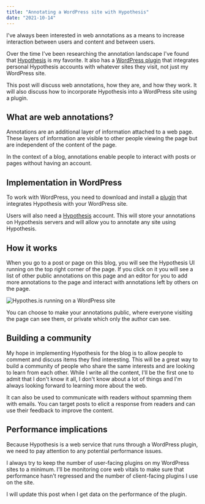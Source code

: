 ```yaml
---
title: "Annotating a WordPress site with Hypothesis"
date: "2021-10-14"
---
```


I've always been interested in web annotations as a means to increase interaction between users and content and between users.

Over the time I've been researching the annotation landscape I've found that [Hypothesis](https://hypothes.is) is my favorite. It also has a [WordPress plugin](https://wordpress.org/plugins/hypothesis/) that integrates personal Hypothesis accounts with whatever sites they visit, not just my WordPress site.

This post will discuss web annotations, how they are, and how they work. It will also discuss how to incorporate Hypothesis into a WordPress site using a plugin.

## What are web annotations?

Annotations are an additional layer of information attached to a web page. These layers of information are visible to other people viewing the page but are independent of the content of the page.

In the context of a blog, annotations enable people to interact with posts or pages without having an account.

## Implementation in WordPress

To work with WordPress, you need to download and install a [plugin](https://wordpress.org/plugins/hypothesis/) that integrates Hypothesis with your WordPress site.

Users will also need a [Hypothesis](https://hypothes.is) account. This will store your annotations on Hypothesis servers and will allow you to annotate any site using Hypothesis.

## How it works

When you go to a post or page on this blog, you will see the Hypothesis UI running on the top right corner of the page. If you click on it you will see a list of other public annotations on this page and an editor for you to add more annotations to the page and interact with annotations left by others on the page.

![Hypothes.is running on a WordPress site](https://res.cloudinary.com/dfh6ihzvj/image/upload/c_scale,w_500/f_auto,q_auto/hypothesis-01)

You can choose to make your annotations public, where everyone visiting the page can see them, or private which only the author can see.

## Building a community

My hope in implementing Hypothesis for the blog is to allow people to comment and discuss items they find interesting. This will be a great way to build a community of people who share the same interests and are looking to learn from each other. While I write all the content, I'll be the first one to admit that I don't know it all, I don't know about a lot of things and I'm always looking forward to learning more about the web.

It can also be used to communicate with readers without spamming them with emails. You can target posts to elicit a response from readers and can use their feedback to improve the content.

## Performance implications

Because Hypothesis is a web service that runs through a WordPress plugin, we need to pay attention to any potential performance issues.

I always try to keep the number of user-facing plugins on my WordPress sites to a minimum. I'll be monitoring core web vitals to make sure that performance hasn't regressed and the number of client-facing plugins I use on the site.

I will update this post when I get data on the performance of the plugin.
